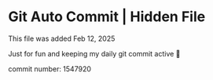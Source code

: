 # Git Auto Commit | Hidden File

This file was added Feb 12, 2025

Just for fun and keeping my daily git commit active 🤪

commit number: 1547920
